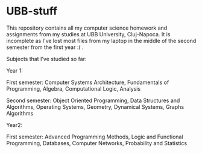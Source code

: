 # UBB-stuff

This repository contains all my computer science homework and assignments from my studies at UBB University, Cluj-Napoca.
It is incomplete as I've lost most files from my laptop in the middle of the second semester from the first year :( .

Subjects that I've studied so far:

Year 1:

First semester: Computer Systems Architecture, Fundamentals of Programming, Algebra, Computational Logic, Analysis

Second semester: Object Oriented Programming, Data Structures and Algorithms, Operating Systems, Geometry, Dynamical Systems, Graphs Algorithms

Year2:

First semester: Advanced Programming Methods, Logic and Functional Programming, Databases, Computer Networks, Probability and Statistics

